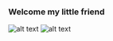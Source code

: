 ### Welcome my little friend

![alt text](https://i.imgur.com/LpDqdV3.gif)
![alt text](https://i.imgur.com/Jh0GVuW.gif)
